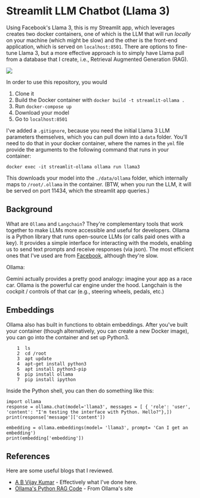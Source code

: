 # Streamlit LLM Chatbot (Llama 3)

Using Facebook's Llama 3, this is my Streamlit app, which leverages creates two docker containers, one of which is the LLM that will run *locally* on your machine (which might be slow) and the other is the front-end application, which is served on `localhost:8501`. There are options to fine-tune Llama 3, but a more effective approach is to simply have Llama pull from a database that I create, i.e., Retrieval Augmented Generation (RAG).

![](images/chatbost-screenshot.jpg)

In order to use this repository, you would

1. Clone it
1. Build the Docker container with `docker build -t streamlit-ollama .`
1. Run `docker-compose up`
1. Download your model
1. Go to `localhost:8501`

I've added a `.gitignore`, because you need the initial Llama 3 LLM parameters themselves, which you can pull down into a `data` folder. You'll need to do that in your docker container, where the names in the `yml` file provide the arguments to the following command that runs in your container:

```
docker exec -it streamlit-ollama ollama run llama3
```

This downloads your model into the `./data/ollama` folder, which internally maps to `/root/.ollama` in the container. (BTW, when you run the LLM, it will be served on port 11434, which the streamlit app queries.)


## Background

What are `Ollama` and `Langchain`? They're complementary tools that work together to make LLMs more accessible and useful for developers. Ollama is a Python library that runs open-source LLMs (or calls paid ones with a key). It provides a simple interface for interacting with the models, enabling us to send text prompts and receive responses (via json). The most efficient ones that I've used are from [Facebook](https://llama.meta.com/), although they're slow.

Ollama:

Gemini actually provides a pretty good analogy: imagine your app as a race car. Ollama is the powerful car engine under the hood. Langchain is the cockpit / controls of that car (e.g., steering wheels, pedals, etc.)

## Embeddings

Ollama also has built in functions to obtain embeddings. After you've built your container (though alternatively, you can create a new Docker image), you can go into the container and set up Python3.

```
    1  ls
    2  cd /root
    3  apt update
    4  apt-get install python3
    5  apt install python3-pip
    6  pip install ollama
    7  pip install ipython
```

Inside the Python shell, you can then do something like this:

```
import ollama
response = ollama.chat(model='llama3', messages = [ { 'role': 'user', 'content': "I'm testing the interface with Python. Hello?"},])
print(response['message']['content'])

embedding = ollama.embeddings(model= 'llama3', prompt= 'Can I get an embedding')
print(embedding['embedding'])
```


## References

Here are some useful blogs that I reviewed. 

* [A B Vijay Kumar](https://abvijaykumar.medium.com/ollama-build-a-chatbot-with-langchain-ollama-deploy-on-docker-5dfcfd140363) - Effectively what I've done here.
* [Ollama's Python RAG Code](https://github.com/ollama/ollama/blob/main/examples/langchain-python-rag-document/main.py) - From Ollama's site



